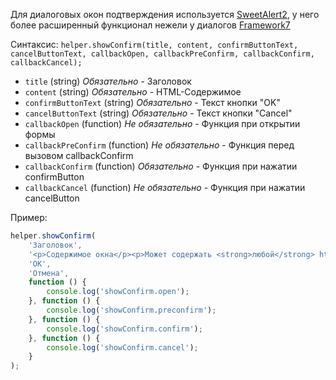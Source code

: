 Для диалоговых окон подтверждения используется [SweetAlert2](https://sweetalert2.github.io), у него более расширенный функционал нежели у диалогов [Framework7](http://framework7.io)

Синтаксис: `helper.showConfirm(title, content, confirmButtonText, cancelButtonText, callbackOpen, callbackPreConfirm, callbackConfirm, callbackCancel);`
- `title` (string) *Обязательно* - Заголовок
- `content` (string) *Обязательно* - HTML-Содержимое
- `confirmButtonText` (string) *Обязательно* - Текст кнопки "OK"
- `cancelButtonText` (string) *Обязательно* - Текст кнопки "Cancel"
- `callbackOpen` (function) *Не обязательно* - Функция при открытии формы
- `callbackPreConfirm` (function) *Не обязательно* - Функция перед вызовом callbackConfirm
- `callbackConfirm` (function) *Обязательно* - Функция при нажатии confirmButton
- `callbackCancel` (function) *Не обязательно* - Функция при нажатии cancelButton

Пример:
```js
helper.showConfirm(
    'Заголовок',
    '<p>Содержимое окна</p><p>Может содержать <strong>любой</strong> html-код</p>',
    'OK',
    'Отмена',
    function () {
        console.log('showConfirm.open');
    }, function () {
        console.log('showConfirm.preconfirm');
    }, function () {
        console.log('showConfirm.confirm');
    }, function () {
        console.log('showConfirm.cancel');
    }
);
```